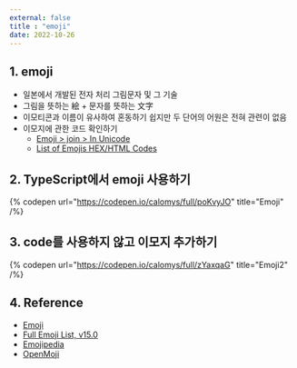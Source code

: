 ```yaml
---
external: false
title : "emoji"
date: 2022-10-26
---
```


## 1. emoji

- 일본에서 개발된 전자 처리 그림문자 및 그 기술
- 그림을 뜻하는 絵 + 문자를 뜻하는 文字
- 이모티콘과 이름이 유사하여 혼동하기 쉽지만 두 단어의 어원은 전혀 관련이 없음
- 이모지에 관한 코드 확인하기
  - [Emoji > join > In Unicode](https://en.wikipedia.org/wiki/Emoji)
  - [List of Emojis HEX/HTML Codes](https://dev.to/rodrigoodhin/list-of-emojis-hex-codes-35ma)

## 2. TypeScript에서 emoji 사용하기

{% codepen url="https://codepen.io/calomys/full/poKvyJO" title="Emoji" /%}

## 3. code를 사용하지 않고 이모지 추가하기

{% codepen url="https://codepen.io/calomys/full/zYaxqaG" title="Emoji2" /%}

## 4. Reference

- [Emoji](https://en.wikipedia.org/wiki/Emoji)
- [Full Emoji List, v15.0](https://unicode.org/emoji/charts/full-emoji-list.html)
- [Emojipedia](https://emojipedia.org/)
- [OpenMoji](https://openmoji.org/)
